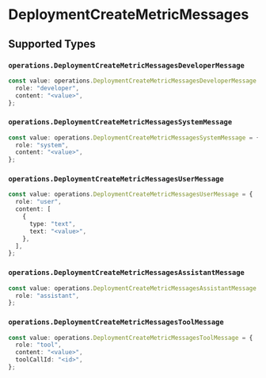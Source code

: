 # DeploymentCreateMetricMessages


## Supported Types

### `operations.DeploymentCreateMetricMessagesDeveloperMessage`

```typescript
const value: operations.DeploymentCreateMetricMessagesDeveloperMessage = {
  role: "developer",
  content: "<value>",
};
```

### `operations.DeploymentCreateMetricMessagesSystemMessage`

```typescript
const value: operations.DeploymentCreateMetricMessagesSystemMessage = {
  role: "system",
  content: "<value>",
};
```

### `operations.DeploymentCreateMetricMessagesUserMessage`

```typescript
const value: operations.DeploymentCreateMetricMessagesUserMessage = {
  role: "user",
  content: [
    {
      type: "text",
      text: "<value>",
    },
  ],
};
```

### `operations.DeploymentCreateMetricMessagesAssistantMessage`

```typescript
const value: operations.DeploymentCreateMetricMessagesAssistantMessage = {
  role: "assistant",
};
```

### `operations.DeploymentCreateMetricMessagesToolMessage`

```typescript
const value: operations.DeploymentCreateMetricMessagesToolMessage = {
  role: "tool",
  content: "<value>",
  toolCallId: "<id>",
};
```

